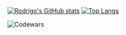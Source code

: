 [![Rodrigo's GitHub stats](https://github-readme-stats.vercel.app/api?username=rodinopps&theme=holi)](https://github.com/rodinopps/github-readme-stats)                                        [![Top Langs](https://github-readme-stats.vercel.app/api/top-langs/?username=rodinopps&theme=holi)](https://github.com/rodinopps/github-readme-stats)


![Codewars](https://www.codewars.com/users/rodinopps/badges/large)

